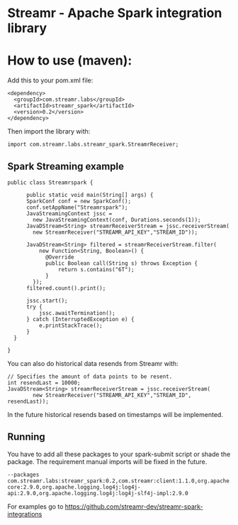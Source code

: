 # Streamr - Apache Spark integration library

# How to use (maven):

Add this to your pom.xml file:
```
<dependency>
  <groupId>com.streamr.labs</groupId>
  <artifactId>streamr_spark</artifactId>
  <version>0.2</version>
</dependency>
```

Then import the library with:

```
import com.streamr.labs.streamr_spark.StreamrReceiver;
```

## Spark Streaming example

```
public class Streamrspark {

      public static void main(String[] args) {
      SparkConf conf = new SparkConf();
      conf.setAppName("Streamrspark");
      JavaStreamingContext jssc = 
        new JavaStreamingContext(conf, Durations.seconds(1));
      JavaDStream<String> streamrReceiverStream = jssc.receiverStream(
        new StreamrReceiver("STREAMR_API_KEY","STREAM_ID"));

      JavaDStream<String> filtered = streamrReceiverStream.filter(
          new Function<String, Boolean>() {
            @Override
            public Boolean call(String s) throws Exception {
                return s.contains("6T");
            }
        });
      filtered.count().print();

      jssc.start();
      try {
          jssc.awaitTermination();
      } catch (InterruptedException e) {
          e.printStackTrace();
      }
  }

}

```

You can also do historical data resends from Streamr with:
```
// Specifies the amount of data points to be resent.
int resendLast = 10000;
JavaDStream<String> streamrReceiverStream = jssc.receiverStream(
        new StreamrReceiver("STREAMR_API_KEY","STREAM_ID", resendLast));

```

In the future historical resends based on timestamps will be implemented.

## Running

You have to add all these packages to your spark-submit script or shade the package. The requirement manual imports will be fixed in the future. 

```
--packages com.streamr.labs:streamr_spark:0.2,com.streamr:client:1.1.0,org.apache.logging.log4j:log4j-core:2.9.0,org.apache.logging.log4j:log4j-api:2.9.0,org.apache.logging.log4j:log4j-slf4j-impl:2.9.0
```
For examples go to https://github.com/streamr-dev/streamr-spark-integrations
